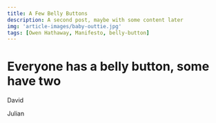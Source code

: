 ```yaml
---
title: A Few Belly Buttons
description: A second post, maybe with some content later
img: 'article-images/baby-outtie.jpg'
tags: [Owen Hathaway, Manifesto, belly-button]
---
```

# Everyone has a belly button, some have two

David

Julian
